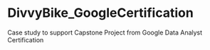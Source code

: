 # DivvyBike_GoogleCertification
 Case study to support Capstone Project from Google Data Analyst Certification
